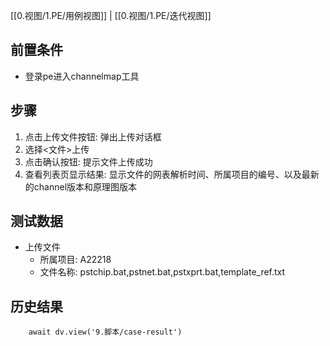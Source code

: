 [[0.视图/1.PE/用例视图]] | [[0.视图/1.PE/迭代视图]]

## 前置条件

- 登录pe进入channelmap工具

## 步骤

1. 点击上传文件按钮: 弹出上传对话框
2. 选择<文件>上传
3. 点击确认按钮: 提示文件上传成功
4. 查看列表页显示结果: 显示文件的网表解析时间、所属项目的编号、以及最新的channel版本和原理图版本

## 测试数据

- 上传文件
	- 所属项目: A22218
	- 文件名称: pstchip.bat,pstnet.bat,pstxprt.bat,template_ref.txt

## 历史结果

```dataviewjs
    await dv.view('9.脚本/case-result')
```
